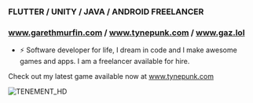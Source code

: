 ### FLUTTER / UNITY / JAVA / ANDROID FREELANCER
### www.garethmurfin.com / www.tynepunk.com / www.gaz.lol

- ⚡ Software developer for life, I dream in code and I make awesome games and apps. I am a freelancer available for hire.

Check out my latest game available now at www.tynepunk.com 

![TENEMENT_HD](https://github.com/amigax/amigax/assets/68071/79617b65-e73e-4f31-b60c-3cd1a99a32ec)


<!--
**amigax/amigax** is a ✨ _special_ ✨ repository because its `README.md` (this file) appears on your GitHub profile.

Here are some ideas to get you started:

- 🔭 I’m currently working on ...
- 🌱 I’m currently learning ...
- 👯 I’m looking to collaborate on ...
- 🤔 I’m looking for help with ...
- 💬 Ask me about ...
- 📫 How to reach me: ...
- 😄 Pronouns: ...
- ⚡ Fun fact: ...
-->
